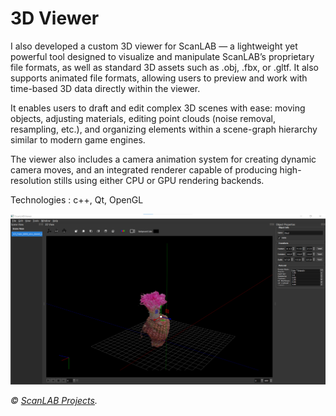 # 3D Viewer

I also developed a custom 3D viewer for ScanLAB — a lightweight yet powerful tool designed to visualize and manipulate ScanLAB’s proprietary file formats, as well as standard 3D assets such as .obj, .fbx, or .gltf. It also supports animated file formats, allowing users to preview and work with time-based 3D data directly within the viewer.

It enables users to draft and edit complex 3D scenes with ease: moving objects, adjusting materials, editing point clouds (noise removal, resampling, etc.), and organizing elements within a scene-graph hierarchy similar to modern game engines.

The viewer also includes a camera animation system for creating dynamic camera moves, and an integrated renderer capable of producing high-resolution stills using either CPU or GPU rendering backends.

Technologies : c++, Qt, OpenGL

![Image](../Images/ScanLAB/Renderella/Viewer_Screenshot.png)

*© [ScanLAB Projects](https://scanlabprojects.co.uk/).*